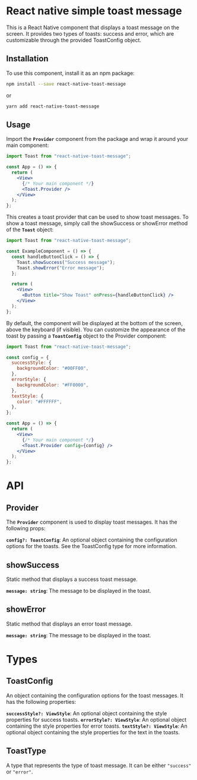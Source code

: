 # React native simple toast message

This is a React Native component that displays a toast message on the screen. It provides two types of toasts: success and error, which are customizable through the provided ToastConfig object.

## Installation

To use this component, install it as an npm package:

```bash
npm install --save react-native-toast-message
```

or

```bash
yarn add react-native-toast-message
```

## Usage

Import the **`Provider`** component from the package and wrap it around your main component:

```jsx
import Toast from "react-native-toast-message";

const App = () => {
  return (
    <View>
      {/* Your main component */}
      <Toast.Provider />
    </View>
  );
};
```

This creates a toast provider that can be used to show toast messages. To show a toast message, simply call the showSuccess or showError method of the **`Toast`** object:

```jsx
import Toast from "react-native-toast-message";

const ExampleComponent = () => {
  const handleButtonClick = () => {
    Toast.showSuccess("Success message");
    Toast.showError("Error message");
  };

  return (
    <View>
      <Button title="Show Toast" onPress={handleButtonClick} />
    </View>
  );
};
```

By default, the component will be displayed at the bottom of the screen, above the keyboard (if visible). You can customize the appearance of the toast by passing a **`ToastConfig`** object to the Provider component:

```jsx
import Toast from "react-native-toast-message";

const config = {
  successStyle: {
    backgroundColor: "#00FF00",
  },
  errorStyle: {
    backgroundColor: "#FF0000",
  },
  textStyle: {
    color: "#FFFFFF",
  },
};

const App = () => {
  return (
    <View>
      {/* Your main component */}
      <Toast.Provider config={config} />
    </View>
  );
};
```

# API

## Provider

The **`Provider`** component is used to display toast messages. It has the following props:

**`config?: ToastConfig`**: An optional object containing the configuration options for the toasts. See the ToastConfig type for more information.

## showSuccess

Static method that displays a success toast message.

**`message: string`**: The message to be displayed in the toast.

## showError

Static method that displays an error toast message.

**`message: string`**: The message to be displayed in the toast.

# Types

## ToastConfig

An object containing the configuration options for the toast messages. It has the following properties:

**`successStyle?: ViewStyle`**: An optional object containing the style properties for success toasts.
**`errorStyle?: ViewStyle`**: An optional object containing the style properties for error toasts.
**`textStyle?: ViewStyle`**: An optional object containing the style properties for the text in the toasts.

## ToastType

A type that represents the type of toast message. It can be either `"success"` or `"error"`.
